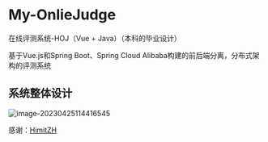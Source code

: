 # My-OnlieJudge
在线评测系统-HOJ（Vue + Java）（本科的毕业设计）

基于Vue.js和Spring Boot、Spring Cloud Alibaba构建的前后端分离，分布式架构的评测系统



## 系统整体设计

![image-20230425114416545](E:\Java\github\My-OnlieJudge\README.assets\image-20230425114416545.png)





感谢：[HimitZH](https://github.com/HimitZH/HOJ)
